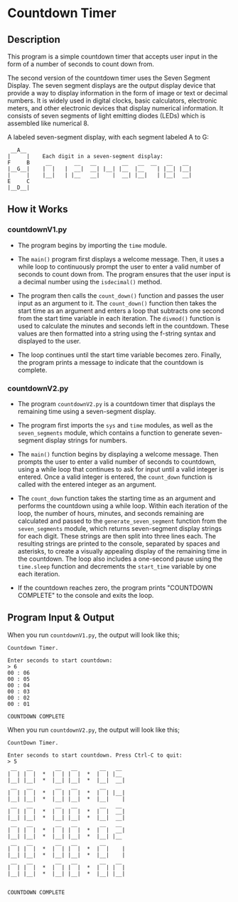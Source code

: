 # Countdown Timer

## Description

This program is a simple countdown timer that accepts user input in the form of a number of seconds to count down from.

The second version of the countdown timer uses the Seven Segment Display. The seven segment displays are the output display device that provide a way to display information in the form of image or text or decimal numbers. It is widely used in digital clocks, basic calculators, electronic meters, and other electronic devices that display numerical information. It consists of seven segments of light emitting diodes (LEDs) which is assembled like numerical 8.

A labeled seven-segment display, with each segment labeled A to G:
```
 __A__
|     |    Each digit in a seven-segment display:
F     B     __       __   __        __   __  __   __   __
|__G__|    |  |   |  __|  __| |__| |__  |__    | |__| |__|
|     |    |__|   | |__   __|    |  __| |__|   | |__|  __|
E     C
|__D__|
```

## How it Works

### countdownV1.py

- The program begins by importing the `time` module.

- The `main()` program first displays a welcome message. Then, it uses a while loop to continuously prompt the user to enter a valid number of seconds to count down from. The program ensures that the user input is a decimal number using the `isdecimal()` method.

- The program then calls the `count_down()` function and passes the user input as an argument to it. The `count_down()` function then takes the start time as an argument and enters a loop that subtracts one second from the start time variable in each iteration. The `divmod()` function is used to calculate the minutes and seconds left in the countdown. These values are then formatted into a string using the f-string syntax and displayed to the user.

- The loop continues until the start time variable becomes zero. Finally, the program prints a message to indicate that the countdown is complete.

### countdownV2.py

- The program `countdownV2.py` is a countdown timer that displays the remaining time using a seven-segment display.

- The program first imports the `sys` and `time` modules, as well as the `seven_segments` module, which contains a function to generate seven-segment display strings for numbers.

- The `main()` function begins by displaying a welcome message. Then prompts the user to enter a valid number of seconds to countdown, using a while loop that continues to ask for input until a valid integer is entered. Once a valid integer is entered, the `count_down` function is called with the entered integer as an argument.

- The `count_down` function takes the starting time as an argument and performs the countdown using a while loop. Within each iteration of the loop, the number of hours, minutes, and seconds remaining are calculated and passed to the `generate_seven_segment` function from the `seven_segments` module, which returns seven-segment display strings for each digit. These strings are then split into three lines each. The resulting strings are printed to the console, separated by spaces and asterisks, to create a visually appealing display of the remaining time in the countdown. The loop also includes a one-second pause using the `time.sleep` function and decrements the `start_time` variable by one each iteration.

- If the countdown reaches zero, the program prints "COUNTDOWN COMPLETE" to the console and exits the loop.


## Program Input & Output

When you run `countdownV1.py`, the output will look like this;

```
Countdown Timer.

Enter seconds to start countdown:
> 6
00 : 06
00 : 05
00 : 04
00 : 03
00 : 02
00 : 01

COUNTDOWN COMPLETE
```

When you run `countdownV2.py`, the output will look like this;

```
CountDown Timer.

Enter seconds to start countdown. Press Ctrl-C to quit:
> 5
 __   __       __   __       __   __ 
|  | |  |  *  |  | |  |  *  |  | |__ 
|__| |__|  *  |__| |__|  *  |__|  __|
 __   __       __   __       __      
|  | |  |  *  |  | |  |  *  |  | |__|
|__| |__|  *  |__| |__|  *  |__|    |
 __   __       __   __       __   __ 
|  | |  |  *  |  | |  |  *  |  |  __|
|__| |__|  *  |__| |__|  *  |__|  __|
 __   __       __   __       __   __ 
|  | |  |  *  |  | |  |  *  |  |  __|
|__| |__|  *  |__| |__|  *  |__| |__ 
 __   __       __   __       __      
|  | |  |  *  |  | |  |  *  |  |    |
|__| |__|  *  |__| |__|  *  |__|    |
 __   __       __   __       __   __ 
|  | |  |  *  |  | |  |  *  |  | |  |
|__| |__|  *  |__| |__|  *  |__| |__|


COUNTDOWN COMPLETE
```